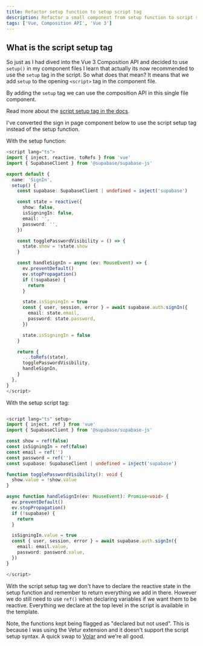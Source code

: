 ```yaml
---
title: Refactor setup function to setup script tag
description: Refactor a small component from setup function to script setup tag syntax.
tags: ['Vue, Composition API', 'Vue 3']
---
```


## What is the script setup tag

So just as I had dived into the Vue 3 Composition API and decided to use `setup()` in my component files I learn that actually its now recommended to use the `setup` tag in the script. So what does that mean? It means that we add `setup` to the opening `<script>` tag in the component file.

By adding the `setup` tag we can use the composition API in this single file component.

Read more about the [script setup tag in the docs](https://vuejs.org/api/sfc-script-setup.html).

I've converted the sign in page component below to use the script setup tag instead of the setup function.

With the setup function:

```ts [sign-in.vue]
<script lang="ts">
import { inject, reactive, toRefs } from 'vue'
import { SupabaseClient } from '@supabase/supabase-js'

export default {
  name: 'SignIn',
  setup() {
    const supabase: SupabaseClient | undefined = inject('supabase')

    const state = reactive({
      show: false,
      isSigningIn: false,
      email: '',
      password: '',
    })

    const togglePasswordVisibility = () => {
      state.show = !state.show
    }

    const handleSignIn = async (ev: MouseEvent) => {
      ev.preventDefault()
      ev.stopPropagation()
      if (!supabase) {
        return
      }

      state.isSigningIn = true
      const { user, session, error } = await supabase.auth.signIn({
        email: state.email,
        password: state.password,
      })

      state.isSigningIn = false
    }

    return {
      ...toRefs(state),
      togglePasswordVisibility,
      handleSignIn,
    }
  },
}
</script>
```

With the setup script tag:

```ts [sign-in.vue]

<script lang="ts" setup>
import { inject, ref } from 'vue'
import { SupabaseClient } from '@supabase/supabase-js'

const show = ref(false)
const isSigningIn = ref(false)
const email = ref('')
const password = ref('')
const supabase: SupabaseClient | undefined = inject('supabase')

function togglePasswordVisibility(): void {
  show.value = !show.value
}

async function handleSignIn(ev: MouseEvent): Promise<void> {
  ev.preventDefault()
  ev.stopPropagation()
  if (!supabase) {
    return
  }

  isSigningIn.value = true
  const { user, session, error } = await supabase.auth.signIn({
    email: email.value,
    password: password.value,
  })
}

</script>
```

With the script setup tag we don't have to declare the reactive state in the setup function and remember to return everything we add in there. However we do still need to use `ref()` when declaring variables if we want them to be reactive. Everything we declare at the top level in the script is available in the template.

Note, the functions kept being flagged as "declared but not used". This is because I was using the Vetur extension and it doesn't support the script setup syntax. A quick swap to [Volar](https://twitter.com/youyuxi/status/1458003506636328966?lang=en-GB) and we're all good.
